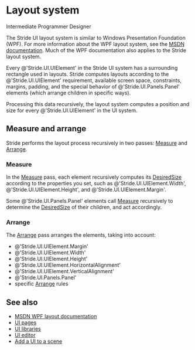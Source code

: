 # Layout system

<span class="label label-doc-level">Intermediate</span>
<span class="label label-doc-audience">Programmer</span>
<span class="label label-doc-audience">Designer</span>

The Stride UI layout system is similar to Windows Presentation Foundation (WPF). For more information about the WPF layout system, see the [MSDN documentation](https://docs.microsoft.com/en-us/dotnet/framework/wpf/advanced/layout). Much of the WPF documentation also applies to the Stride layout system.

Every @'Stride.UI.UIElement' in the Stride UI system has a surrounding rectangle used in layouts. Stride computes layouts according to the @'Stride.UI.UIElement' requirement, available screen space, constraints, margins, padding, and the special behavior of @'Stride.UI.Panels.Panel' elements (which arrange children in specific ways). 

Processing this data recursively, the layout system computes a position and size for every @'Stride.UI.UIElement' in the UI system.

## Measure and arrange

Stride performs the layout process recursively in two passes: [Measure](xref:Stride.UI.UIElement.Measure(Stride.Core.Mathematics.Vector3)) and [Arrange](xref:Stride.UI.UIElement.Arrange(Stride.Core.Mathematics.Vector3,System.Boolean)).

### Measure

In the [Measure](xref:Stride.UI.UIElement.Measure(Stride.Core.Mathematics.Vector3)) pass, each element recursively computes its [DesiredSize](xref:Stride.UI.UIElement#Stride_UI_UIElement_DesiredSize) according to the properties you set, such as @'Stride.UI.UIElement.Width', @'Stride.UI.UIElement.Height', and @'Stride.UI.UIElement.Margin'.

Some @'Stride.UI.Panels.Panel' elements call [Measure](xref:Stride.UI.UIElement.Measure(Stride.Core.Mathematics.Vector3)) recursively to determine the  [DesiredSize](xref:Stride.UI.UIElement#Stride_UI_UIElement_DesiredSize) of their children, and act accordingly.

### Arrange

The [Arrange](xref:Stride.UI.UIElement.Arrange(Stride.Core.Mathematics.Vector3,System.Boolean)) pass arranges the elements, taking into account:

* @'Stride.UI.UIElement.Margin'
* @'Stride.UI.UIElement.Width'
* @'Stride.UI.UIElement.Height'
* @'Stride.UI.UIElement.HorizontalAlignment'
* @'Stride.UI.UIElement.VerticalAlignment' 
* @'Stride.UI.Panels.Panel'
* specific [Arrange](xref:Stride.UI.UIElement.Arrange(Stride.Core.Mathematics.Vector3,System.Boolean)) rules

## See also

 * [MSDN WPF layout documentation](https://docs.microsoft.com/en-us/dotnet/framework/wpf/advanced/layout)
 * [UI pages](ui-pages.md)
 * [UI libraries](ui-libraries.md)
 * [UI editor](ui-editor.md)
 * [Add a UI to a scene](add-a-ui-to-a-scene.md)